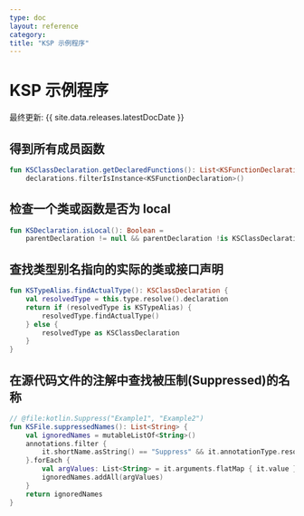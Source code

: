 ```yaml
---
type: doc
layout: reference
category:
title: "KSP 示例程序"
---
```


# KSP 示例程序

最终更新: {{ site.data.releases.latestDocDate }}

## 得到所有成员函数

```kotlin
fun KSClassDeclaration.getDeclaredFunctions(): List<KSFunctionDeclaration> =
    declarations.filterIsInstance<KSFunctionDeclaration>()
```

## 检查一个类或函数是否为 local

```kotlin
fun KSDeclaration.isLocal(): Boolean =
    parentDeclaration != null && parentDeclaration !is KSClassDeclaration
```

## 查找类型别名指向的实际的类或接口声明

```kotlin
fun KSTypeAlias.findActualType(): KSClassDeclaration {
    val resolvedType = this.type.resolve().declaration
    return if (resolvedType is KSTypeAlias) {
        resolvedType.findActualType()
    } else {
        resolvedType as KSClassDeclaration
    }
}
```

## 在源代码文件的注解中查找被压制(Suppressed)的名称

```kotlin
// @file:kotlin.Suppress("Example1", "Example2")
fun KSFile.suppressedNames(): List<String> {
    val ignoredNames = mutableListOf<String>()
    annotations.filter {
        it.shortName.asString() == "Suppress" && it.annotationType.resolve()?.declaration?.qualifiedName?.asString() == "kotlin.Suppress"
    }.forEach {
        val argValues: List<String> = it.arguments.flatMap { it.value }
        ignoredNames.addAll(argValues)
    }
    return ignoredNames
}
```
